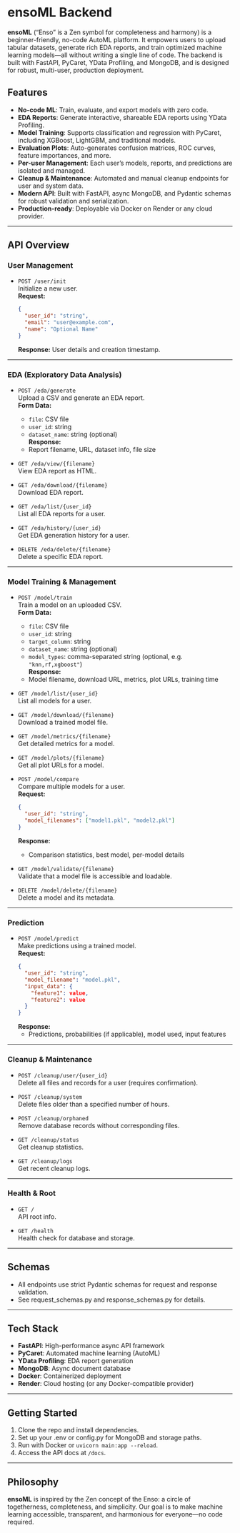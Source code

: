 # ensoML Backend

**ensoML** (“Enso” is a Zen symbol for completeness and harmony) is a beginner-friendly, no-code AutoML platform. It empowers users to upload tabular datasets, generate rich EDA reports, and train optimized machine learning models—all without writing a single line of code. The backend is built with FastAPI, PyCaret, YData Profiling, and MongoDB, and is designed for robust, multi-user, production deployment.

## Features

- **No-code ML**: Train, evaluate, and export models with zero code.
- **EDA Reports**: Generate interactive, shareable EDA reports using YData Profiling.
- **Model Training**: Supports classification and regression with PyCaret, including XGBoost, LightGBM, and traditional models.
- **Evaluation Plots**: Auto-generates confusion matrices, ROC curves, feature importances, and more.
- **Per-user Management**: Each user’s models, reports, and predictions are isolated and managed.
- **Cleanup & Maintenance**: Automated and manual cleanup endpoints for user and system data.
- **Modern API**: Built with FastAPI, async MongoDB, and Pydantic schemas for robust validation and serialization.
- **Production-ready**: Deployable via Docker on Render or any cloud provider.

---

## API Overview

### User Management

- `POST /user/init`  
  Initialize a new user.  
  **Request:**  
  ```json
  {
    "user_id": "string",
    "email": "user@example.com",
    "name": "Optional Name"
  }
  ```
  **Response:** User details and creation timestamp.

---

### EDA (Exploratory Data Analysis)

- `POST /eda/generate`  
  Upload a CSV and generate an EDA report.  
  **Form Data:**  
  - `file`: CSV file  
  - `user_id`: string  
  - `dataset_name`: string (optional)  
  **Response:**  
  - Report filename, URL, dataset info, file size

- `GET /eda/view/{filename}`  
  View EDA report as HTML.

- `GET /eda/download/{filename}`  
  Download EDA report.

- `GET /eda/list/{user_id}`  
  List all EDA reports for a user.

- `GET /eda/history/{user_id}`  
  Get EDA generation history for a user.

- `DELETE /eda/delete/{filename}`  
  Delete a specific EDA report.

---

### Model Training & Management

- `POST /model/train`  
  Train a model on an uploaded CSV.  
  **Form Data:**  
  - `file`: CSV file  
  - `user_id`: string  
  - `target_column`: string  
  - `dataset_name`: string (optional)  
  - `model_types`: comma-separated string (optional, e.g. `"knn,rf,xgboost"`)  
  **Response:**  
  - Model filename, download URL, metrics, plot URLs, training time

- `GET /model/list/{user_id}`  
  List all models for a user.

- `GET /model/download/{filename}`  
  Download a trained model file.

- `GET /model/metrics/{filename}`  
  Get detailed metrics for a model.

- `GET /model/plots/{filename}`  
  Get all plot URLs for a model.

- `POST /model/compare`  
  Compare multiple models for a user.  
  **Request:**  
  ```json
  {
    "user_id": "string",
    "model_filenames": ["model1.pkl", "model2.pkl"]
  }
  ```
  **Response:**  
  - Comparison statistics, best model, per-model details

- `GET /model/validate/{filename}`  
  Validate that a model file is accessible and loadable.

- `DELETE /model/delete/{filename}`  
  Delete a model and its metadata.

---

### Prediction

- `POST /model/predict`  
  Make predictions using a trained model.  
  **Request:**  
  ```json
  {
    "user_id": "string",
    "model_filename": "model.pkl",
    "input_data": {
      "feature1": value,
      "feature2": value
    }
  }
  ```
  **Response:**  
  - Predictions, probabilities (if applicable), model used, input features

---

### Cleanup & Maintenance

- `POST /cleanup/user/{user_id}`  
  Delete all files and records for a user (requires confirmation).

- `POST /cleanup/system`  
  Delete files older than a specified number of hours.

- `POST /cleanup/orphaned`  
  Remove database records without corresponding files.

- `GET /cleanup/status`  
  Get cleanup statistics.

- `GET /cleanup/logs`  
  Get recent cleanup logs.

---

### Health & Root

- `GET /`  
  API root info.

- `GET /health`  
  Health check for database and storage.

---

## Schemas

- All endpoints use strict Pydantic schemas for request and response validation.
- See request_schemas.py and response_schemas.py for details.

---

## Tech Stack

- **FastAPI**: High-performance async API framework
- **PyCaret**: Automated machine learning (AutoML)
- **YData Profiling**: EDA report generation
- **MongoDB**: Async document database
- **Docker**: Containerized deployment
- **Render**: Cloud hosting (or any Docker-compatible provider)

---

## Getting Started

1. Clone the repo and install dependencies.
2. Set up your .env or config.py for MongoDB and storage paths.
3. Run with Docker or `uvicorn main:app --reload`.
4. Access the API docs at `/docs`.

---

## Philosophy

**ensoML** is inspired by the Zen concept of the Enso: a circle of togetherness, completeness, and simplicity. Our goal is to make machine learning accessible, transparent, and harmonious for everyone—no code required.

